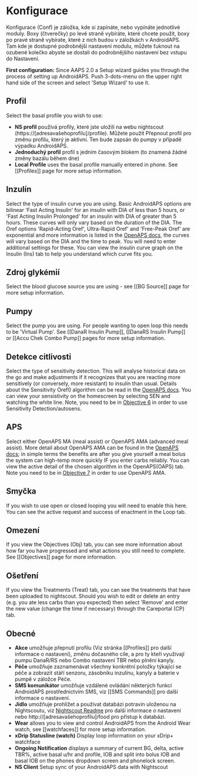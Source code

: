 # Konfigurace

Konfigurace (Conf) je záložka, kde si zapínáte, nebo vypínáte jednotlivé moduly. Boxy (čtverečky) po levé straně vybíráte, které chcete použít, boxy po pravé straně vybírate, které z nich budou v záložkách v AndroidAPS. Tam kde je dostupné podrobnější nastavení modulu, můžete ťuknout na ozubené kolečko abyste se dostali do podrobnějšího nastavení bez vstupu do Nastavení.

**First configuration:** Since AAPS 2.0 a Setup wizard guides you through the process of setting up AndroidAPS. Push 3-dots-menu on the upper right hand side of the screen and select 'Setup Wizard' to use it.

## Profil

Select the basal profile you wish to use:

* **NS profil** používá profily, které jste uložili na webu nightscout (https://[adresavašehoprofilu]/profile). Můžete použít Přepnout profil pro změnu profilu, který je aktivní. Ten bude zapsán do pumpy v případě výpadku AndroidAPS.
* **Jednoduchý profil** profil s jedním časovým blokem (to znamená žádné změny bazálu během dne)
* **Local Profile** uses the basal profile manually entered in phone. See [[Profiles]] page for more setup information.

## Inzulín

Select the type of insulin curve you are using. Basic AndroidAPS options are bilinear 'Fast Acting Insulin' for an insulin with DIA of less than 5 hours, or 'Fast Acting Insulin Prolonged' for an insulin with DIA of greater than 5 hours. These curves will only vary based on the duration of the DIA. The Oref options 'Rapid-Acting Oref', Ultra-Rapid Oref' and 'Free-Peak Oref' are exponential and more information is listed in the [OpenAPS docs](http://openaps.readthedocs.io/en/latest/docs/While%20You%20Wait%20For%20Gear/understanding-insulin-on-board-calculations.html#understanding-the-new-iob-curves-based-on-exponential-activity-curves), the curves will vary based on the DIA and the time to peak. You will need to enter additional settings for these. You can view the insulin curve graph on the Insulin (Ins) tab to help you understand which curve fits you.

## Zdroj glykémií

Select the blood glucose source you are using - see [[BG Source]] page for more setup information.

## Pumpy

Select the pump you are using. For people wanting to open loop this needs to be 'Virtual Pump'. See [[DanaR Insulin Pump]], [[DanaRS Insulin Pump]] or [[Accu Chek Combo Pump]] pages for more setup information.

## Detekce citlivosti

Select the type of sensitivity detection. This will analyse historical data on the go and make adjustments if it recognizes that you are reacting more sensitively (or conversely, more resistant) to insulin than usual. Details about the Sensitivity Oref0 algorithm can be read in the [OpenAPS docs](http://openaps.readthedocs.io/en/latest/docs/walkthrough/phase-4/advanced-features.html#auto-sensitivity-mode). You can view your sensistivity on the homescreen by selecting SEN and watching the white line. Note, you need to be in [Objective 6](../Usage/Objectives) in order to use Sensitivity Detection/autosens.

## APS

Select either OpenAPS MA (meal assist) or OpenAPS AMA (advanced meal assist). More detail about OpenAPS AMA can be found in the [OpenAPS docs](http://openaps.readthedocs.io/en/latest/docs/Customize-Iterate/autosens.html#advanced-meal-assist-or-ama); in simple terms the benefits are after you give yourself a meal bolus the system can high-temp more quickly IF you enter carbs reliably. You can view the active detail of the chosen algorithm in the OpenAPS(OAPS) tab. Note you need to be in [Objective 7](../Usage/Objectives) in order to use OpenAPS AMA.

## Smyčka

If you wish to use open or closed looping you will need to enable this here. You can see the active request and success of enactment in the Loop tab.

## Omezení

If you view the Objectives (Obj) tab, you can see more information about how far you have progressed and what actions you still need to complete. See [[Objectives]] page for more information.

## Ošetření

If you view the Treatments (Treat) tab, you can see the treatments that have been uploaded to nightscout. Should you wish to edit or delete an entry (e.g. you ate less carbs than you expected) then select 'Remove' and enter the new value (change the time if necessary) through the Careportal (CP) tab.

## Obecné

* **Akce** umožňuje přepnutí profilu (Viz stránka [[Profiles]] pro další informace o nastavení), změnu dočasného cíle, a pro ty kteří využívají pumpu DanaR/RS nebo Combo nastavení TBR nebo plnění kanyly.
* **Péče** umožňuje zaznamenávat všechny konkrétní položky týkající se péče a zobrazit stáří senzoru, zásobníku inzulínu, kanyly a baterie v pumpě v záložce Péče.
* **SMS komunikátor** umožňuje vzdálené ovládání některých funkcí AndroidAPS prostřednictvím SMS, viz [[SMS Commands]] pro další informace o nastavení.
* **Jídlo** umožňuje prohlížet a používat databázi potravin uloženou na Nightscoutu, viz [Nightscout Readme](https://github.com/nightscout/cgm-remote-monitor#food-custom-foods) pro další informace o nastavení nebo http://[adresavašehoprofilu]/food pro přístup k databázi.
* **Wear** allows you to view and control AndroidAPS from the Android Wear watch, see [[watchfaces]] for more setup information.
* **xDrip Statusline (watch)** Display loop information on your xDrip+ watchface
* **Ongoing Notification** displays a summary of current BG, delta, active TBR%, active basal u/hr and profile, IOB and split into bolus IOB and basal IOB on the phones dropdown screen and phonelock screen.
* **NS Client** Setup sync of your AndroidAPS data with Nightscout